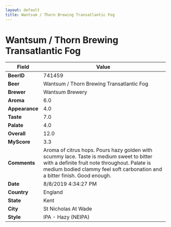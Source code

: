 ```yaml
---
layout: default
title: Wantsum / Thorn Brewing Transatlantic Fog
---
```


# Wantsum / Thorn Brewing Transatlantic Fog

| Field         | Value     |
|---------------|-----------|
| **BeerID** | 741459 |
| **Beer** | Wantsum / Thorn Brewing Transatlantic Fog |
| **Brewer** | Wantsum Brewery |
| **Aroma** | 6.0 |
| **Appearance** | 4.0 |
| **Taste** | 7.0 |
| **Palate** | 4.0 |
| **Overall** | 12.0 |
| **MyScore** | 3.3 |
| **Comments** | Aroma of citrus hops. Pours hazy golden with scummy lace. Taste is medium sweet to bitter with a definite fruit note throughout. Palate is medium bodied clammy feel soft carbonation and a bitter finish. Good enough. |
| **Date** | 8/8/2019 4:34:27 PM |
| **Country** | England |
| **State** | Kent |
| **City** | St Nicholas At Wade |
| **Style** | IPA - Hazy (NEIPA) |
